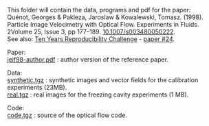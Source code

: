 This folder will contain the data, programs and pdf for the paper:<br>
Quénot, Georges & Pakleza, Jaroslaw & Kowalewski, Tomasz. (1998). Particle Image Velocimetry with Optical Flow. Experiments in Fluids. 2Volume 25, Issue 3, pp 177–189. <a href="https://doi.org/10.1007/s003480050222">10.1007/s003480050222</a>.<br>
See also: <a href="http://rescience.github.io/ten-years/">Ten Years Reproducibility Challenge<a> - <a href="https://github.com/ReScience/ten-years/issues/1#issuecomment-553313703">paper #24</a>.

Paper: <br>
<a href="https://github.com/quenot/opflow/raw/master/jeif98/jeif98-author.pdf">jeif98-author.pdf</a> : author version of the reference paper. <br>

Data: <br>
<a href="https://github.com/quenot/opflow/raw/master/jeif98/synthetic.tgz">synthetic.tgz</a> : synthetic images and vector fields for the calibration experiments (23MB). <br>
<a href="https://github.com/quenot/opflow/raw/master/jeif98/real.tgz">real.tgz</a> : real images for the freezing cavity experiments (1 MB).

Code: <br>
<a href="https://github.com/quenot/opflow/raw/master/jeif98/code.tgz">code.tgz</a> : source of the optical flow code.
